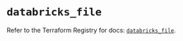 # `databricks_file`

Refer to the Terraform Registry for docs: [`databricks_file`](https://registry.terraform.io/providers/databricks/databricks/1.68.0/docs/resources/file).
